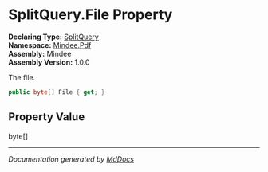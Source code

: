 ﻿<!--  
  <auto-generated>   
    The contents of this file were generated by a tool.  
    Changes to this file may be list if the file is regenerated  
  </auto-generated>   
-->

# SplitQuery.File Property

**Declaring Type:** [SplitQuery](../index.md)  
**Namespace:** [Mindee.Pdf](../../index.md)  
**Assembly:** Mindee  
**Assembly Version:** 1.0.0

The file.

```csharp
public byte[] File { get; }
```

## Property Value

byte\[\]

___

*Documentation generated by [MdDocs](https://github.com/ap0llo/mddocs)*
